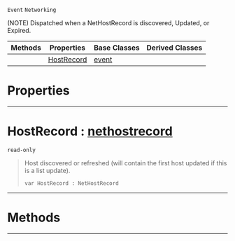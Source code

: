  `Event` `Networking`



(NOTE) Dispatched when a NetHostRecord is discovered, Updated, or Expired.

|Methods|Properties|Base Classes|Derived Classes|
|---|---|---|---|
| |[ HostRecord](https://github.com/zeroengineteam/ZeroDocs/code_reference/class_reference/nethostrecordevent.markdown#hostrecord-zero-engine-d)|[event](https://github.com/zeroengineteam/ZeroDocs/code_reference/class_reference/event.markdown)| |


 #  Properties


---  
 #  HostRecord : [nethostrecord](https://github.com/zeroengineteam/ZeroDocs/code_reference/class_reference/nethostrecord.markdown)

 `read-only`

> Host discovered or refreshed (will contain the first host updated if this is a list update).
> ``` lang=cpp, name=Zilch
> var HostRecord : NetHostRecord


---  
 #  Methods


---  
 

 